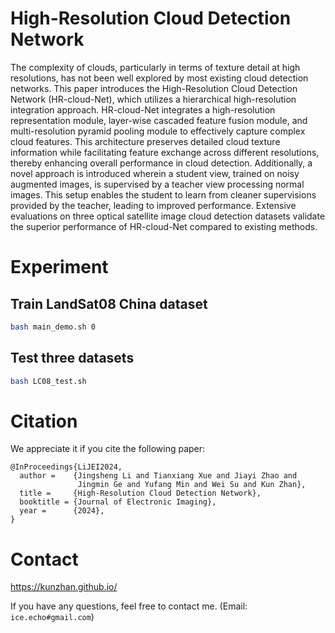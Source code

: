 # High-Resolution Cloud Detection Network
The complexity of clouds, particularly in terms of texture detail at high resolutions, has not been well explored by most existing cloud detection networks. This paper introduces the High-Resolution Cloud Detection Network (HR-cloud-Net), which utilizes a hierarchical high-resolution integration approach. HR-cloud-Net integrates a high-resolution representation module, layer-wise cascaded feature fusion module, and multi-resolution pyramid pooling module to effectively capture complex cloud features. This architecture preserves detailed cloud texture information while facilitating feature exchange across different resolutions, thereby enhancing overall performance in cloud detection. Additionally, a novel approach is introduced wherein a student view, trained on noisy augmented images, is supervised by a teacher view processing normal images. This setup enables the student to learn from cleaner supervisions provided by the teacher, leading to improved performance. Extensive evaluations on three optical satellite image cloud detection datasets validate the superior performance of HR-cloud-Net compared to existing methods.

# Experiment
## Train LandSat08 China dataset
```sh
bash main_demo.sh 0
```

## Test three datasets
```sh
bash LC08_test.sh
```

# Citation
We appreciate it if you cite the following paper:
```
@InProceedings{LiJEI2024,
  author =    {Jingsheng Li and Tianxiang Xue and Jiayi Zhao and 
               Jingmin Ge and Yufang Min and Wei Su and Kun Zhan},
  title =     {High-Resolution Cloud Detection Network},
  booktitle = {Journal of Electronic Imaging},
  year =      {2024},
}

```

# Contact
https://kunzhan.github.io/

If you have any questions, feel free to contact me. (Email: `ice.echo#gmail.com`)